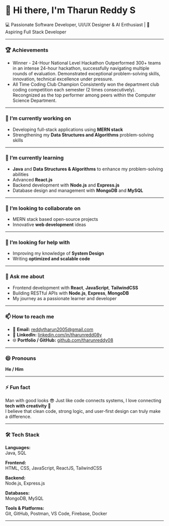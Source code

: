 # 👋 Hi there, I'm Tharun Reddy S

💻 Passionate Software Developer, UI/UX Designer & AI Enthusiast | 🚀 Aspiring Full Stack Developer

---

### 🏆 Achievements
- Winner - 24-Hour National Level Hackathon
Outperformed 300+ teams in an intense 24-hour hackathon, successfully navigating multiple rounds of evaluation.
Demonstrated exceptional problem-solving skills, innovation, technical excellence under pressure. 
- All Time Coding Club Champion
Consistently won the department club coding competition each semester (2 times consecutively). Recongnized as the
top performer among peers within the Computer Science Department.

---

### 🔭 I’m currently working on
- Developing full-stack applications using **MERN stack**  
- Strengthening my **Data Structures and Algorithms** problem-solving skills  

---

### 🌱 I’m currently learning
- **Java** and **Data Structures & Algorithms** to enhance my problem-solving abilities  
- Advanced **React.js**  
- Backend development with **Node.js** and **Express.js**  
- Database design and management with **MongoDB** and **MySQL**

---

### 👯 I’m looking to collaborate on
- MERN stack based open-source projects  
- Innovative **web development** ideas  

---

### 🤔 I’m looking for help with
- Improving my knowledge of **System Design**  
- Writing **optimized and scalable code**

---

### 💬 Ask me about
- Frontend development with **React**, **JavaScript**, **TailwindCSS**  
- Building RESTful APIs with **Node.js**, **Express**, **MongoDB**  
- My journey as a passionate learner and developer  

---

### 📫 How to reach me
- 📧 **Email:** reddytharun2005@gmail.com 
- 💼 **LinkedIn:** [linkedin.com/in/tharunredd08y](https://linkedin.com/in/tharunreddy08) 
- 🌐 **Portfolio / GitHub:** [github.com/tharunreddy08](https://github.com/tharunreddy08) 
 
---

### 😄 Pronouns
**He / Him**

---

### ⚡ Fun fact
Man with good looks 😎
Just like code connects systems, I love connecting **tech with creativity** 🎨  
I believe that clean code, strong logic, and user-first design can truly make a difference.

---

### 🛠️ Tech Stack

**Languages:**  
Java, SQL  

**Frontend:**  
HTML, CSS, JavaScript, ReactJS, TailwindCSS  

**Backend:**  
Node.js, Express.js  

**Databases:**  
MongoDB, MySQL  

**Tools & Platforms:**  
Git, GitHub, Postman, VS Code, Firebase, Docker

---
